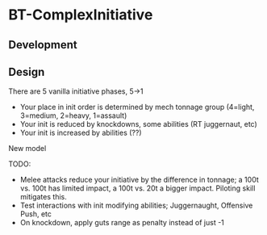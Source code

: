 # BT-ComplexInitiative


## Development

## Design

There are 5 vanilla initiative phases, 5->1
- Your place in init order is determined by mech tonnage group (4=light, 3=medium, 2=heavy, 1=assault)
- Your init is reduced by knockdowns, some abilities (RT juggernaut, etc)
- Your init is increased by abilities (??)

New model

TODO:
* Melee attacks reduce your initiative by the difference in tonnage; a 100t vs. 100t has limited impact, a 100t vs. 20t a bigger impact. Piloting skill mitigates this.
* Test interactions with init modifying abilities; Juggernaught, Offensive Push, etc
* On knockdown, apply guts range as penalty instead of just -1